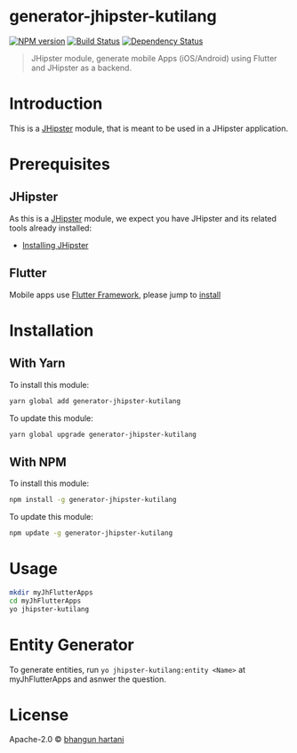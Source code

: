 # generator-jhipster-kutilang
[![NPM version][npm-image]][npm-url] [![Build Status][travis-image]][travis-url] [![Dependency Status][daviddm-image]][daviddm-url]
> JHipster module, generate mobile Apps (iOS/Android) using Flutter and JHipster as a backend.

# Introduction

This is a [JHipster](http://jhipster.github.io/) module, that is meant to be used in a JHipster application.

# Prerequisites

## JHipster

As this is a [JHipster](http://jhipster.github.io/) module, we expect you have JHipster and its related tools already installed:

- [Installing JHipster](https://jhipster.github.io/installation.html)

## Flutter

Mobile apps use [Flutter Framework](https://flutter.dev), please jump to [install](https://flutter.dev/docs/get-started/install/macos)



# Installation

## With Yarn

To install this module:

```bash
yarn global add generator-jhipster-kutilang
```

To update this module:

```bash
yarn global upgrade generator-jhipster-kutilang
```

## With NPM

To install this module:

```bash
npm install -g generator-jhipster-kutilang
```

To update this module:

```bash
npm update -g generator-jhipster-kutilang
```

# Usage

```bash
mkdir myJhFlutterApps
cd myJhFlutterApps
yo jhipster-kutilang
```

# Entity Generator
To generate entities, run `yo jhipster-kutilang:entity <Name>` at myJhFlutterApps and asnwer the question.

# License

Apache-2.0 © [bhangun hartani](https://bhangun.blogspot.com)


[npm-image]: https://img.shields.io/npm/v/generator-jhipster-kutilang.svg
[npm-url]: https://npmjs.org/package/generator-jhipster-kutilang
[travis-image]: https://travis-ci.org/bhangun/generator-jhipster-kutilang.svg?branch=master
[travis-url]: https://travis-ci.org/bhangun/generator-jhipster-kutilang
[daviddm-image]: https://david-dm.org/bhangun/generator-jhipster-kutilang.svg?theme=shields.io
[daviddm-url]: https://david-dm.org/bhangun/generator-jhipster-kutilang
